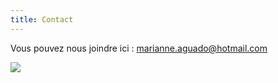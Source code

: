 ```yaml
---
title: Contact
---
```

Vous pouvez nous joindre ici : marianne.aguado@hotmail.com

![](/img/20201023-la-possession-©samuelrubio-51-web.jpg)